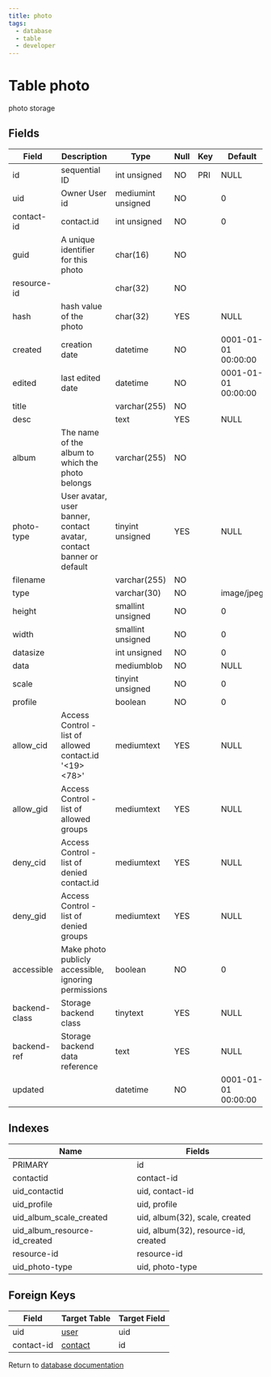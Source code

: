 ```yaml
---
title: photo
tags:
  - database
  - table
  - developer
---
```

# Table photo

photo storage

## Fields

| Field         | Description                                                         | Type               | Null | Key | Default             | Extra          |
| ------------- | ------------------------------------------------------------------- | ------------------ | ---- | --- | ------------------- | -------------- |
| id            | sequential ID                                                       | int unsigned       | NO   | PRI | NULL                | auto_increment |
| uid           | Owner User id                                                       | mediumint unsigned | NO   |     | 0                   |                |
| contact-id    | contact.id                                                          | int unsigned       | NO   |     | 0                   |                |
| guid          | A unique identifier for this photo                                  | char(16)           | NO   |     |                     |                |
| resource-id   |                                                                     | char(32)           | NO   |     |                     |                |
| hash          | hash value of the photo                                             | char(32)           | YES  |     | NULL                |                |
| created       | creation date                                                       | datetime           | NO   |     | 0001-01-01 00:00:00 |                |
| edited        | last edited date                                                    | datetime           | NO   |     | 0001-01-01 00:00:00 |                |
| title         |                                                                     | varchar(255)       | NO   |     |                     |                |
| desc          |                                                                     | text               | YES  |     | NULL                |                |
| album         | The name of the album to which the photo belongs                    | varchar(255)       | NO   |     |                     |                |
| photo-type    | User avatar, user banner, contact avatar, contact banner or default | tinyint unsigned   | YES  |     | NULL                |                |
| filename      |                                                                     | varchar(255)       | NO   |     |                     |                |
| type          |                                                                     | varchar(30)        | NO   |     | image/jpeg          |                |
| height        |                                                                     | smallint unsigned  | NO   |     | 0                   |                |
| width         |                                                                     | smallint unsigned  | NO   |     | 0                   |                |
| datasize      |                                                                     | int unsigned       | NO   |     | 0                   |                |
| data          |                                                                     | mediumblob         | NO   |     | NULL                |                |
| scale         |                                                                     | tinyint unsigned   | NO   |     | 0                   |                |
| profile       |                                                                     | boolean            | NO   |     | 0                   |                |
| allow_cid     | Access Control - list of allowed contact.id '<19><78>'              | mediumtext         | YES  |     | NULL                |                |
| allow_gid     | Access Control - list of allowed groups                             | mediumtext         | YES  |     | NULL                |                |
| deny_cid      | Access Control - list of denied contact.id                          | mediumtext         | YES  |     | NULL                |                |
| deny_gid      | Access Control - list of denied groups                              | mediumtext         | YES  |     | NULL                |                |
| accessible    | Make photo publicly accessible, ignoring permissions                | boolean            | NO   |     | 0                   |                |
| backend-class | Storage backend class                                               | tinytext           | YES  |     | NULL                |                |
| backend-ref   | Storage backend data reference                                      | text               | YES  |     | NULL                |                |
| updated       |                                                                     | datetime           | NO   |     | 0001-01-01 00:00:00 |                |

## Indexes

| Name                          | Fields                               |
| ----------------------------- | ------------------------------------ |
| PRIMARY                       | id                                   |
| contactid                     | contact-id                           |
| uid_contactid                 | uid, contact-id                      |
| uid_profile                   | uid, profile                         |
| uid_album_scale_created       | uid, album(32), scale, created       |
| uid_album_resource-id_created | uid, album(32), resource-id, created |
| resource-id                   | resource-id                          |
| uid_photo-type                | uid, photo-type                      |

## Foreign Keys

| Field      | Target Table               | Target Field |
| ---------- | -------------------------- | ------------ |
| uid        | [user](./db_user.md)       | uid          |
| contact-id | [contact](./db_contact.md) | id           |

Return to [database documentation](./index.md)
